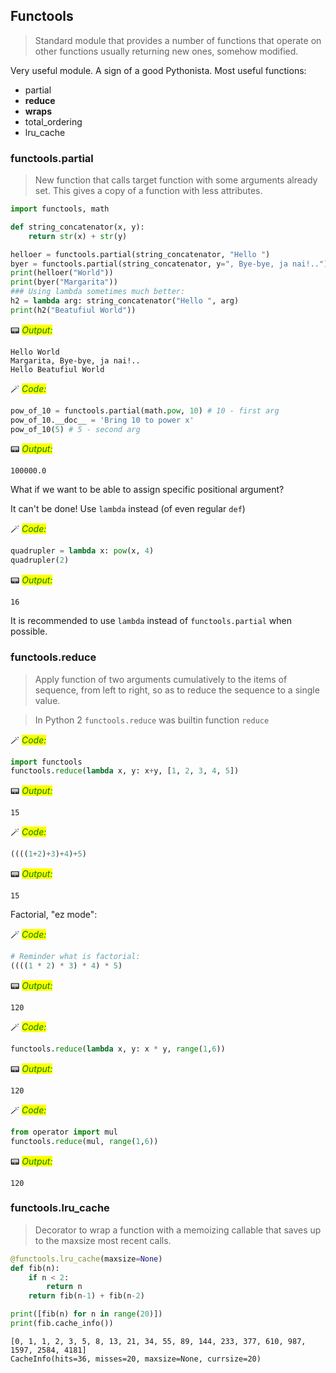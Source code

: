 ## Functools

> Standard module that provides a number of functions that operate on other functions usually returning new ones, somehow modified.

Very useful module. A sign of a good Pythonista. Most useful functions:

* partial
* **reduce**
* **wraps**
* total_ordering
* lru_cache

### functools.partial

> New function that calls target function with some arguments already set. This gives a copy of a function with less attributes.


```python
import functools, math

def string_concatenator(x, y):
    return str(x) + str(y)

helloer = functools.partial(string_concatenator, "Hello ")
byer = functools.partial(string_concatenator, y=", Bye-bye, ja nai!..")
print(helloer("World"))
print(byer("Margarita"))
### Using lambda sometimes much better:
h2 = lambda arg: string_concatenator("Hello ", arg)
print(h2("Beatufiul World"))
```

📟 _<mark style="color:green;">Output:</mark>_

    Hello World
    Margarita, Bye-bye, ja nai!..
    Hello Beatufiul World



🪄 _<mark style="color:green;">Code:</mark>_

```python
pow_of_10 = functools.partial(math.pow, 10) # 10 - first arg
pow_of_10.__doc__ = 'Bring 10 to power x'
pow_of_10(5) # 5 - second arg
```




📟 _<mark style="color:green;">Output:</mark>_

    100000.0



What if we want to be able to assign specific positional argument?

It can't be done! Use `lambda` instead (of even regular `def`)


🪄 _<mark style="color:green;">Code:</mark>_

```python
quadrupler = lambda x: pow(x, 4)
quadrupler(2)
```




📟 _<mark style="color:green;">Output:</mark>_

    16



It is recommended to use `lambda` instead of `functools.partial` when possible.

### functools.reduce

> Apply function of two arguments cumulatively to the items of sequence, from left to right, so as to reduce the sequence to a single value. 

> In Python 2 `functools.reduce` was builtin function `reduce`


🪄 _<mark style="color:green;">Code:</mark>_

```python
import functools
functools.reduce(lambda x, y: x+y, [1, 2, 3, 4, 5])
```




📟 _<mark style="color:green;">Output:</mark>_

    15




🪄 _<mark style="color:green;">Code:</mark>_

```python
((((1+2)+3)+4)+5)
```




📟 _<mark style="color:green;">Output:</mark>_

    15



Factorial, "ez mode":


🪄 _<mark style="color:green;">Code:</mark>_

```python
# Reminder what is factorial:
((((1 * 2) * 3) * 4) * 5)
```




📟 _<mark style="color:green;">Output:</mark>_

    120




🪄 _<mark style="color:green;">Code:</mark>_

```python
functools.reduce(lambda x, y: x * y, range(1,6))
```




📟 _<mark style="color:green;">Output:</mark>_

    120




🪄 _<mark style="color:green;">Code:</mark>_

```python
from operator import mul
functools.reduce(mul, range(1,6))
```




📟 _<mark style="color:green;">Output:</mark>_

    120



### functools.lru_cache

> Decorator to wrap a function with a memoizing callable that saves up to the maxsize most recent calls. 


```python
@functools.lru_cache(maxsize=None)
def fib(n):
    if n < 2:
        return n
    return fib(n-1) + fib(n-2)

print([fib(n) for n in range(20)])
print(fib.cache_info())
```

    [0, 1, 1, 2, 3, 5, 8, 13, 21, 34, 55, 89, 144, 233, 377, 610, 987, 1597, 2584, 4181]
    CacheInfo(hits=36, misses=20, maxsize=None, currsize=20)